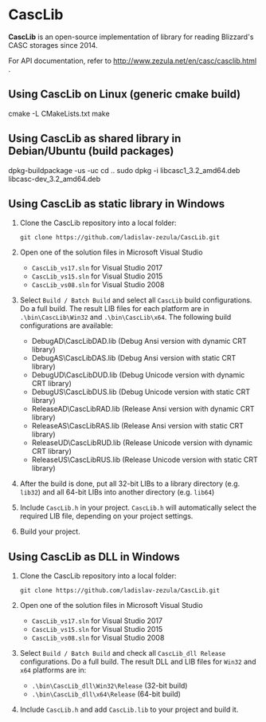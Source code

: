# CascLib

**CascLib** is an open-source implementation of library for reading Blizzard's CASC storages since 2014.

For API documentation, refer to http://www.zezula.net/en/casc/casclib.html .

## Using CascLib on Linux (generic cmake build)
cmake -L CMakeLists.txt
make

## Using CascLib as shared library in Debian/Ubuntu (build packages)
dpkg-buildpackage -us -uc
cd ..
sudo dpkg -i libcasc1_3.2_amd64.deb libcasc-dev_3.2_amd64.deb

## Using CascLib as static library in Windows
1. Clone the CascLib repository into a local folder:

	`git clone https://github.com/ladislav-zezula/CascLib.git`

2. Open one of the solution files in Microsoft Visual Studio

	- `CascLib_vs17.sln` for Visual Studio 2017
	- `CascLib_vs15.sln` for Visual Studio 2015
	- `CascLib_vs08.sln` for Visual Studio 2008

3. Select `Build / Batch Build` and select all `CascLib` build configurations. Do a full build. The result LIB files for each platform are in `.\bin\CascLib\Win32` and `.\bin\CascLib\x64`. The following build configurations are available:

	- DebugAD\CascLibDAD.lib (Debug Ansi version with dynamic CRT library)
	- DebugAS\CascLibDAS.lib (Debug Ansi version with static CRT library)
	- DebugUD\CascLibDUD.lib (Debug Unicode version with dynamic CRT library)
	- DebugUS\CascLibDUS.lib (Debug Unicode version with static CRT library)
	- ReleaseAD\CascLibRAD.lib (Release Ansi version with dynamic CRT library)
	- ReleaseAS\CascLibRAS.lib (Release Ansi version with static CRT library)
	- ReleaseUD\CascLibRUD.lib (Release Unicode version with dynamic CRT library)
	- ReleaseUS\CascLibRUS.lib (Release Unicode version with static CRT library)

4. After the build is done, put all 32-bit LIBs to a library directory (e.g. `lib32`) and all 64-bit LIBs into another directory (e.g. `lib64`)

5. Include `CascLib.h` in your project. `CascLib.h` will automatically select the required LIB file, depending on your project settings.

6. Build your project.

## Using CascLib as DLL in Windows
1. Clone the CascLib repository into a local folder:

	`git clone https://github.com/ladislav-zezula/CascLib.git`

2. Open one of the solution files in Microsoft Visual Studio

	- `CascLib_vs17.sln` for Visual Studio 2017
	- `CascLib_vs15.sln` for Visual Studio 2015
	- `CascLib_vs08.sln` for Visual Studio 2008

3. Select `Build / Batch Build` and check all `CascLib_dll Release` configurations. Do a full build. The result DLL and LIB files for `Win32` and `x64` platforms are in:
	- `.\bin\CascLib_dll\Win32\Release` (32-bit build)
	- `.\bin\CascLib_dll\x64\Release` (64-bit build)

5. Include `CascLib.h` and add `CascLib.lib` to your project and build it.

